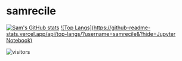 # samrecile

[![Sam's GitHub stats](https://github-readme-stats.vercel.app/api?username=samrecile)](https://github.com/samrecile/samrecile/blob/main/README.md)                              [![Top Langs](https://github-readme-stats.vercel.app/api/top-langs/?username=samrecile&?hide=Jupyter Notebook)](https://github.com/samrecile/samrecile/blob/main/README.md)

![visitors](https://visitor-badge.glitch.me/badge?page_id=${samrecile}.${samrecile})
